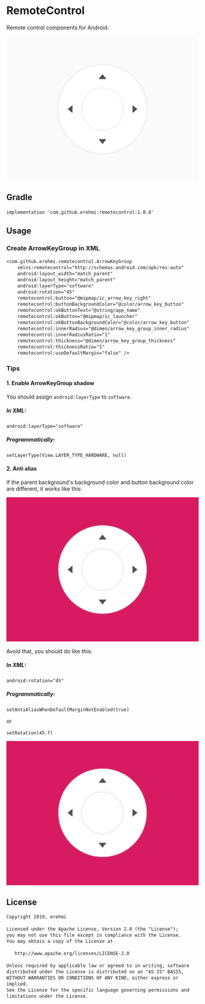 # RemoteControl

Remote control components for Android.

![](https://github.com/erehmi/RemoteControl/raw/master/screenshot.jpg)

## Gradle

```
implementation 'com.github.erehmi:remotecontrol:1.0.0'
```

## Usage

### Create ArrowKeyGroup in XML

```
<com.github.erehmi.remotecontrol.ArrowKeyGroup
    xmlns:remotecontrol="http://schemas.android.com/apk/res-auto"
    android:layout_width="match_parent"
    android:layout_height="match_parent"
    android:layerType="software"
    android:rotation="45"
    remotecontrol:button="@mipmap/ic_arrow_key_right"
    remotecontrol:buttonBackgroundColor="@color/arrow_key_button"
    remotecontrol:okButtonText="@string/app_name"
    remotecontrol:okButton="@mipmap/ic_launcher"
    remotecontrol:okButtonBackgroundColor="@color/arrow_key_button"
    remotecontrol:innerRadius="@dimen/arrow_key_group_inner_radius"
    remotecontrol:innerRadiusRatio="1"
    remotecontrol:thickness="@dimen/arrow_key_group_thickness"
    remotecontrol:thicknessRatio="1"
    remotecontrol:useDefaultMargin="false" />
```

### Tips
#### 1. Enable ArrowKeyGroup shadow
You should assign `android:layerType` to `software`.

##### In XML:
```
android:layerType="software"
```
##### Programmatically:
```
setLayerType(View.LAYER_TYPE_HARDWARE, null) 
```

#### 2. Anti alias
If the parent background's background color and button background color are different, it works like this:

![](https://github.com/erehmi/RemoteControl/raw/master/screenshot-2.jpg)

Avoid that, you should do like this:

##### In XML:
```
android:rotation="45"
```
##### Programmatically:
```
setAntiAliasWhenDefaultMarginNotEnabled(true) 
```
or
```
setRotation(45.f)
```

![](https://github.com/erehmi/RemoteControl/raw/master/screenshot-3.jpg)

## License

```
Copyright 2019, erehmi

Licensed under the Apache License, Version 2.0 (the "License");
you may not use this file except in compliance with the License.
You may obtain a copy of the License at

   http://www.apache.org/licenses/LICENSE-2.0

Unless required by applicable law or agreed to in writing, software
distributed under the License is distributed on an "AS IS" BASIS,
WITHOUT WARRANTIES OR CONDITIONS OF ANY KIND, either express or implied.
See the License for the specific language governing permissions and
limitations under the License.
```